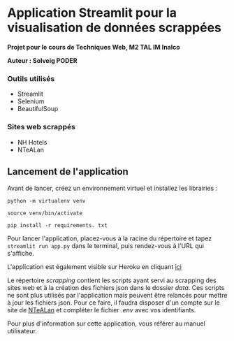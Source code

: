 # Application Streamlit pour la visualisation de données scrappées

**Projet pour le cours de Techniques Web, M2 TAL IM Inalco**

**Auteur : Solveig PODER**

### Outils utilisés
- Streamlit
- Selenium
- BeautifulSoup

### Sites web scrappés
- NH Hotels
- NTeALan

## Lancement de l'application

Avant de lancer, créez un environnement virtuel et installez les librairies :

```python -m virtualenv venv```

```source venv/bin/activate```

```pip install -r requirements. txt```

Pour lancer l'application, placez-vous à la racine du répertoire et tapez ```streamlit run app.py``` dans le terminal, puis rendez-vous à l'URL qui s'affiche.

L'application est également visible sur Heroku en cliquant [ici](https://streamlit-investment-plan.herokuapp.com/)

Le répertoire *scrapping* contient les scripts ayant servi au scrapping des sites web et à la création des fichiers json dans le dossier *data*. Ces scripts ne sont plus utilisés par l'application mais peuvent être relancés pour mettre à jour les fichiers json. Pour ce faire, il faudra disposer d'un compte sur le site de [NTeALan](ntealan.net) et compléter le fichier *.env* avec vos identifiants.

Pour plus d'information sur cette application, vous référer au manuel utilisateur.